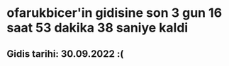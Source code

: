 # ofarukbicer'in gidisine son 3 gun 16 saat 53 dakika 38 saniye kaldi

## Gidis tarihi: 30.09.2022 :(